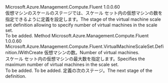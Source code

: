 <Type Name="IWithCapacity" FullName="Microsoft.Azure.Management.Compute.Fluent.VirtualMachineScaleSet.Definition.IWithCapacity">
  <TypeSignature Language="C#" Value="public interface IWithCapacity" />
  <TypeSignature Language="ILAsm" Value=".class public interface auto ansi abstract IWithCapacity" />
  <TypeSignature Language="DocId" Value="T:Microsoft.Azure.Management.Compute.Fluent.VirtualMachineScaleSet.Definition.IWithCapacity" />
  <TypeSignature Language="VB.NET" Value="Public Interface IWithCapacity" />
  <TypeSignature Language="F#" Value="type IWithCapacity = interface" />
  <AssemblyInfo>
    <AssemblyName>Microsoft.Azure.Management.Compute.Fluent</AssemblyName>
    <AssemblyVersion>1.0.0.60</AssemblyVersion>
  </AssemblyInfo>
  <Interfaces />
  <Docs>
    <summary>
            <span data-ttu-id="a65bc-101">仮想マシンのスケールのステージでは、スケール セット内の仮想マシンの数を指定できるように定義を設定します。</span><span class="sxs-lookup"><span data-stu-id="a65bc-101">The stage of the virtual machine scale set definition allowing to specify number of virtual machines in the scale set.</span></span>
            </summary>
    <remarks>To be added.</remarks>
  </Docs>
  <Members>
    <Member MemberName="WithCapacity">
      <MemberSignature Language="C#" Value="public Microsoft.Azure.Management.Compute.Fluent.VirtualMachineScaleSet.Definition.IWithCreate WithCapacity (int capacity);" />
      <MemberSignature Language="ILAsm" Value=".method public hidebysig newslot virtual instance class Microsoft.Azure.Management.Compute.Fluent.VirtualMachineScaleSet.Definition.IWithCreate WithCapacity(int32 capacity) cil managed" />
      <MemberSignature Language="DocId" Value="M:Microsoft.Azure.Management.Compute.Fluent.VirtualMachineScaleSet.Definition.IWithCapacity.WithCapacity(System.Int32)" />
      <MemberSignature Language="VB.NET" Value="Public Function WithCapacity (capacity As Integer) As IWithCreate" />
      <MemberSignature Language="F#" Value="abstract member WithCapacity : int -&gt; Microsoft.Azure.Management.Compute.Fluent.VirtualMachineScaleSet.Definition.IWithCreate" Usage="iWithCapacity.WithCapacity capacity" />
      <MemberType>Method</MemberType>
      <AssemblyInfo>
        <AssemblyName>Microsoft.Azure.Management.Compute.Fluent</AssemblyName>
        <AssemblyVersion>1.0.0.60</AssemblyVersion>
      </AssemblyInfo>
      <ReturnValue>
        <ReturnType>Microsoft.Azure.Management.Compute.Fluent.VirtualMachineScaleSet.Definition.IWithCreate</ReturnType>
      </ReturnValue>
      <Parameters>
        <Parameter Name="capacity" Type="System.Int32" />
      </Parameters>
      <Docs>
        <param name="capacity"><span data-ttu-id="a65bc-102">仮想マシンの数。</span><span class="sxs-lookup"><span data-stu-id="a65bc-102">Number of virtual machines.</span></span></param>
        <summary>
            <span data-ttu-id="a65bc-103">スケール セット内の仮想マシンの最大数を指定します。</span><span class="sxs-lookup"><span data-stu-id="a65bc-103">Specifies the maximum number of virtual machines in the scale set.</span></span>
            </summary>
        <returns>To be added.</returns>
        <remarks>To be added.</remarks>
        <return><span data-ttu-id="a65bc-104">定義の次のステージ。</span><span class="sxs-lookup"><span data-stu-id="a65bc-104">The next stage of the definition.</span></span></return>
      </Docs>
    </Member>
  </Members>
</Type>